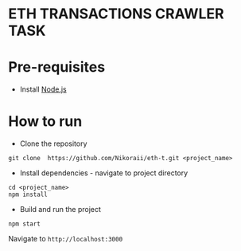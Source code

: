 # ETH TRANSACTIONS CRAWLER TASK

# Pre-requisites
- Install [Node.js](https://nodejs.org/en/)


# How to run
- Clone the repository
```
git clone  https://github.com/Nikoraii/eth-t.git <project_name>
```
- Install dependencies - navigate to project directory
```
cd <project_name>
npm install
```
- Build and run the project
```
npm start
```
  Navigate to `http://localhost:3000`

